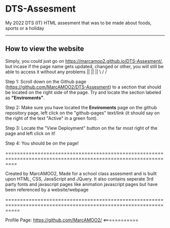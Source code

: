 # DTS-Assesment
My 2022 DTS (IT) HTML assesment that was to be made about foods, sports or a holiday
_______________________________________________________________________________________________
**How to view the website**
-----------------------------------------------------------------------------------------------------
Simply, you could just go on https://marcamoo2.github.io/DTS-Assesment/, but incase if the page name gets updated, changed or other, you will still be able to access it without any problems 
 ||
 ||
 || 
\  /
 \/
 

Step 1:
Scroll down on the Github page (https://github.com/MarcAMOO2/DTS-Assesment) to a section that should be located on the right side of the page. Try and locate the section labeled as **"Enviroments"**. 

Step 2:
Make sure you have located the **Enviroments** page on the github repository page, left click on the "github-pages" text/link (it should say on the right of the text "Active" in a green font).

Step 3:
Locate the "View Deployment" button on the far most right of the page and left click on it! 

Step 4: 
You should be on the page!

================================================================================================================

Created by MarcAMOO2, Made for a school class assesment and is built upon HTML, CSS, JavaScript and JQuery. It also contains seperate 3rd party fonts and javascript pages like animation javascript pages but have been referenced by a website/webpage

=================================================================================================================

Profile Page: https://github.com/MarcAMOO2/ <============
